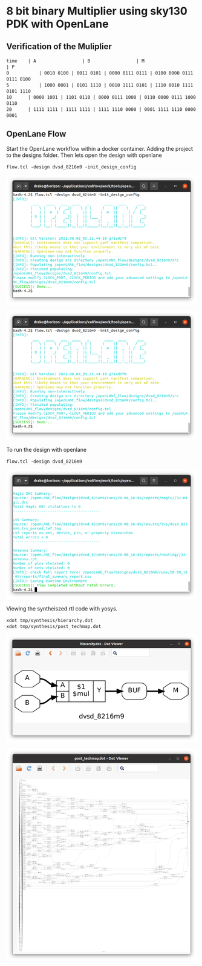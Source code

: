 # 8 bit binary Multiplier using sky130 PDK with OpenLane

## Verification of the Muliplier 

```
time	| A					| B					| M							 | P
0			| 0010 0100	| 0011 0101	| 0000 0111 0111 | 0100	0000 0111 0111 0100
5			| 1000 0001	| 0101 1110	| 0010 1111 0101 | 1110	0010 1111 0101 1110
10		| 0000 1001	| 1101 0110	| 0000 0111 1000 | 0110	0000 0111 1000 0110
20		| 1111 1111	| 1111 1111	| 1111 1110 0000 | 0001	1111 1110 0000 0001
```

## OpenLane Flow

Start the OpenLane workflow within a docker container. Adding the project to the designs folder. Then lets open the design with openlane

```
flow.tcl -design dvsd_8216m9 -init_design_config
```

![preparation of the design](../fig/8216m9_lane1.png)

![configuration file](../fig/8216m9_lane1.png)

To run the design with openlane

```
flow.tcl -design dvsd_8216m9
```

![Flow Completion Dialog](../fig/8216m9_lane3.png)

Viewing the syntheiszed rtl code with yosys.

```
xdot tmp/synthesis/hierarchy.dot
xdot tmp/synthesis/post_techmap.dot
```

![Hierarchy block](../fig/8216m9_lane5.png)

![synthesized block](../fig/8216m9_lane4.png)
